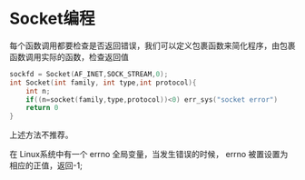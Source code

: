 # Socket编程

每个函数调用都要检查是否返回错误，我们可以定义包裹函数来简化程序，由包裹函数调用实际的函数，检查返回值

```c++
sockfd = Socket(AF_INET,SOCK_STREAM,0);
int Socket(int family, int type,int protocol){
    int n;
    if((n=socket(family,type,protocol))<0) err_sys("socket error")
    return 0 
}

```

上述方法不推荐。

在 Linux系统中有一个 errno 全局变量，当发生错误的时候， errno 被置设置为相应的正值，返回-1;